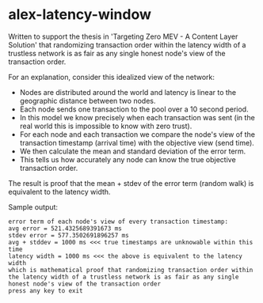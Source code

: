 # alex-latency-window
Written to support the thesis in 'Targeting Zero MEV - A Content Layer Solution' that randomizing transaction order within the latency width of a trustless network is as fair as any single honest node's view of the transaction order.

For an explanation, consider this idealized view of the network:
- Nodes are distributed around the world and latency is linear to the geographic distance between two nodes.
- Each node sends one transaction to the pool over a 10 second period.
- In this model we know precisely when each transaction was sent (in the real world this is impossible to know with zero trust).
- For each node and each transaction we compare the node's view of the transaction timestamp (arrival time) with the objective view (send time).
- We then calculate the mean and standard deviation of the error term.
- This tells us how accurately any node can know the true objective transaction order. 

The result is proof that the mean + stdev of the error term (random walk) is equivalent to the latency width.

Sample output:
```
error term of each node's view of every transaction timestamp:
avg error = 521.4325689391673 ms
stdev error = 577.3502691896257 ms
avg + stddev = 1000 ms <<< true timestamps are unknowable within this time
latency width = 1000 ms <<< the above is equivalent to the latency width
which is mathematical proof that randomizing transaction order within the latency width of a trustless network is as fair as any single honest node's view of the transaction order
press any key to exit
```

